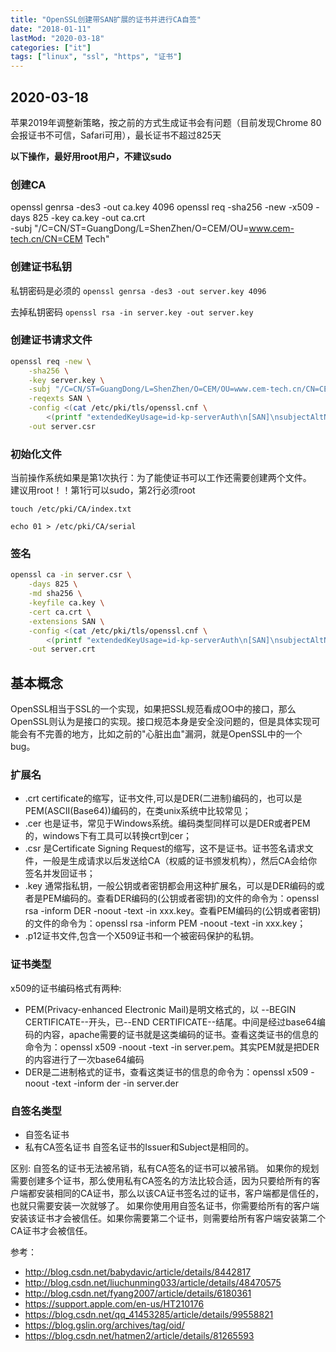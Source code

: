 ```yaml
---
title: "OpenSSL创建带SAN扩展的证书并进行CA自签"
date: "2018-01-11"
lastMod: "2020-03-18"
categories: ["it"]
tags: ["linux", "ssl", "https", "证书"]
---
```


## 2020-03-18
苹果2019年调整新策略，按之前的方式生成证书会有问题（目前发现Chrome 80会报证书不可信，Safari可用），最长证书不超过825天

**以下操作，最好用root用户，不建议sudo**

### 创建CA
openssl genrsa -des3 -out ca.key 4096
openssl req -sha256 -new -x509 -days 825 -key ca.key -out ca.crt \
    -subj "/C=CN/ST=GuangDong/L=ShenZhen/O=CEM/OU=www.cem-tech.cn/CN=CEM Tech"

### 创建证书私钥
私钥密码是必须的
`openssl genrsa -des3 -out server.key 4096`

去掉私钥密码
`openssl rsa -in server.key -out server.key`

### 创建证书请求文件
```bash
openssl req -new \
    -sha256 \
    -key server.key \
    -subj "/C=CN/ST=GuangDong/L=ShenZhen/O=CEM/OU=www.cem-tech.cn/CN=CEM Tech" \
    -reqexts SAN \
    -config <(cat /etc/pki/tls/openssl.cnf \
        <(printf "extendedKeyUsage=id-kp-serverAuth\n[SAN]\nsubjectAltName=DNS:192.168.1.10,IP:192.168.1.10")) \
    -out server.csr
```

### 初始化文件
当前操作系统如果是第1次执行：为了能使证书可以工作还需要创建两个文件。  
建议用root！！第1行可以sudo，第2行必须root

`touch /etc/pki/CA/index.txt`

`echo 01 > /etc/pki/CA/serial`

### 签名
```bash
openssl ca -in server.csr \
    -days 825 \
    -md sha256 \
    -keyfile ca.key \
    -cert ca.crt \
    -extensions SAN \
    -config <(cat /etc/pki/tls/openssl.cnf \
        <(printf "extendedKeyUsage=id-kp-serverAuth\n[SAN]\nsubjectAltName=DNS:192.168.1.10,IP:192.168.1.10")) \
    -out server.crt
```

## 基本概念

OpenSSL相当于SSL的一个实现，如果把SSL规范看成OO中的接口，那么OpenSSL则认为是接口的实现。接口规范本身是安全没问题的，但是具体实现可能会有不完善的地方，比如之前的"心脏出血"漏洞，就是OpenSSL中的一个bug。

### 扩展名
- .crt certificate的缩写，证书文件,可以是DER(二进制)编码的，也可以是PEM(ASCII(Base64))编码的，在类unix系统中比较常见；
- .cer 也是证书，常见于Windows系统。编码类型同样可以是DER或者PEM的，windows下有工具可以转换crt到cer；
- .csr 是Certificate Signing Request的缩写，这不是证书。证书签名请求文件，一般是生成请求以后发送给CA（权威的证书颁发机构），然后CA会给你签名并发回证书；
- .key 通常指私钥，一般公钥或者密钥都会用这种扩展名，可以是DER编码的或者是PEM编码的。查看DER编码的(公钥或者密钥)的文件的命令为：openssl rsa -inform DER -noout -text -in xxx.key。查看PEM编码的(公钥或者密钥)的文件的命令为：openssl rsa -inform PEM -noout -text -in xxx.key；
- .p12证书文件,包含一个X509证书和一个被密码保护的私钥。

### 证书类型
x509的证书编码格式有两种:
- PEM(Privacy-enhanced Electronic Mail)是明文格式的，以 --BEGIN CERTIFICATE--开头，已--END CERTIFICATE--结尾。中间是经过base64编码的内容，apache需要的证书就是这类编码的证书。查看这类证书的信息的命令为：openssl x509 -noout -text -in server.pem。其实PEM就是把DER的内容进行了一次base64编码
- DER是二进制格式的证书，查看这类证书的信息的命令为：openssl x509 -noout -text -inform der -in server.der

### 自签名类型
- 自签名证书
- 私有CA签名证书
	自签名证书的Issuer和Subject是相同的。

区别:
自签名的证书无法被吊销，私有CA签名的证书可以被吊销。
如果你的规划需要创建多个证书，那么使用私有CA签名的方法比较合适，因为只要给所有的客户端都安装相同的CA证书，那么以该CA证书签名过的证书，客户端都是信任的，也就只需要安装一次就够了。
如果你使用用自签名证书，你需要给所有的客户端安装该证书才会被信任。如果你需要第二个证书，则需要给所有客户端安装第二个CA证书才会被信任。

参考：
- <http://blog.csdn.net/babydavic/article/details/8442817>
- <http://blog.csdn.net/liuchunming033/article/details/48470575>
- <http://blog.csdn.net/fyang2007/article/details/6180361>
- <https://support.apple.com/en-us/HT210176>
- <https://blog.csdn.net/qq_41453285/article/details/99558821>
- <https://blog.gslin.org/archives/tag/oid/>
- <https://blog.csdn.net/hatmen2/article/details/81265593>